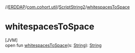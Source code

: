 //[ERDDAP](../../../index.md)/[com.cohort.util](../index.md)/[ScriptString2](index.md)/[whitespacesToSpace](whitespaces-to-space.md)

# whitespacesToSpace

[JVM]\
open fun [whitespacesToSpace](whitespaces-to-space.md)(s: [String](https://docs.oracle.com/en/java/javase/21/docs/api/java.base/java/lang/String.html)): [String](https://docs.oracle.com/en/java/javase/21/docs/api/java.base/java/lang/String.html)